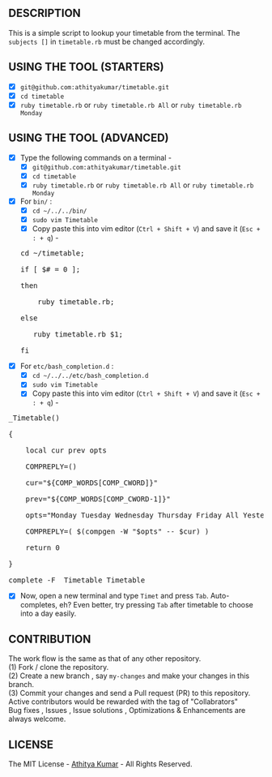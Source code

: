 DESCRIPTION 
-----------
This is a simple script to lookup your timetable from the terminal. The `subjects []` in `timetable.rb` must be changed accordingly.

USING THE TOOL (STARTERS)
-------------------------
- [x] `git@github.com:athityakumar/timetable.git`
- [x]  `cd timetable` 
- [x]  `ruby timetable.rb` or `ruby timetable.rb All` or `ruby timetable.rb Monday`

USING THE TOOL (ADVANCED)
-------------------------
- [x] Type the following commands on a terminal -
  - [x] `git@github.com:athityakumar/timetable.git`
  - [x]  `cd timetable` 
  - [x]  `ruby timetable.rb` or `ruby timetable.rb All` or `ruby timetable.rb Monday`
- [x] For `bin/` :
  - [x] `cd ~/../../bin/`
  - [x] `sudo vim Timetable`
  - [x] Copy paste this into vim editor (`Ctrl + Shift + V`) and save it (`Esc + : + q`) - 
  <pre>cd ~/timetable;
  <br>if [ $# = 0 ];
  <br>then
  <br>    ruby timetable.rb;
  <br>else
  <br>   ruby timetable.rb $1;
  <br>fi
  </pre>
- [x] For `etc/bash_completion.d` :
  - [x] `cd ~/../../etc/bash_completion.d`
  - [x] `sudo vim Timetable`
  - [x] Copy paste this into vim editor (`Ctrl + Shift + V`) and save it (`Esc + : + q`) -
<pre>_Timetable()
<br>{
<br>    local cur prev opts
<br>    COMPREPLY=()
<br>    cur="${COMP_WORDS[COMP_CWORD]}"
<br>    prev="${COMP_WORDS[COMP_CWORD-1]}"
<br>    opts="Monday Tuesday Wednesday Thursday Friday All Yesterday Today Tomorrow"
<br>    COMPREPLY=( $(compgen -W "$opts" -- $cur) )
<br>    return 0
<br>}
<br>complete -F _Timetable Timetable
</pre>
- [x] Now, open a new terminal and type `Timet` and press `Tab`. Auto-completes, eh? Even better, try pressing `Tab` after timetable to choose into a day easily.

CONTRIBUTION
------------
The work flow is the same as that of any other repository. 
<br> (1) Fork / clone the repository.
<br> (2) Create a new branch , say `my-changes` and make your changes in this branch.
<br> (3) Commit your changes and send a Pull request (PR) to this repository.
<br> Active contributors would be rewarded with the tag of "Collabrators"
<br> Bug fixes , Issues , Issue solutions , Optimizations & Enhancements are always welcome.

LICENSE
-------
The MIT License - [Athitya Kumar](http://github.com/athityakumar) - All Rights Reserved.
